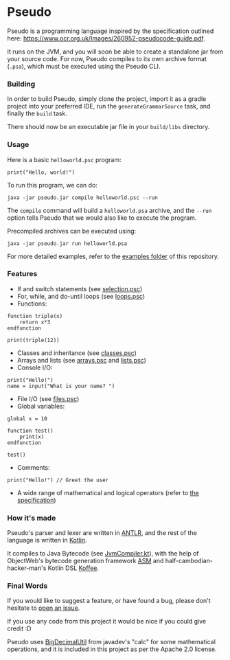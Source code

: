 # Pseudo

Pseudo is a programming language inspired by the specification outlined here: https://www.ocr.org.uk/Images/260952-pseudocode-guide.pdf.

It runs on the JVM, and you will soon be able to create a standalone jar from your source code. For now, Pseudo compiles to its own archive format (`.psa`), which must be executed using the Pseudo CLI.

### Building
In order to build Pseudo, simply clone the project, import it as a gradle project into your preferred IDE, run the `generateGrammarSource` task, and finally the `build` task.

There should now be an executable jar file in your `build/libs` directory.
### Usage
Here is a basic `helloworld.psc` program:
```
print("Hello, world!")
```
To run this program, we can do:

```
java -jar pseudo.jar compile helloworld.psc --run
```

The `compile` command will build a `helloworld.psa` archive, and the `--run` option tells Pseudo that we would also like to execute the program.

Precompiled archives can be executed using:
```
java -jar pseudo.jar run helloworld.psa
```

For more detailed examples, refer to the [examples folder](https://github.com/LlamaLad7/pseudo-kt/tree/master/examples) of this repository.

### Features
* If and switch statements (see [selection.psc](https://github.com/LlamaLad7/pseudo-kt/blob/master/examples/selection.psc))
* For, while, and do-until loops (see [loops.psc](https://github.com/LlamaLad7/pseudo-kt/blob/master/examples/loops.psc))
* Functions:
```
function triple(x)
    return x*3
endfunction

print(triple(12))
```
* Classes and inheritance (see [classes.psc](https://github.com/LlamaLad7/pseudo-kt/blob/master/examples/classes.psc))
* Arrays and lists (see [arrays.psc](https://github.com/LlamaLad7/pseudo-kt/blob/master/examples/arrays.psc) and [lists.psc](https://github.com/LlamaLad7/pseudo-kt/blob/master/examples/lists.psc))
* Console I/O:
```
print("Hello!")
name = input("What is your name? ")
```
* File I/O (see [files.psc](https://github.com/LlamaLad7/pseudo-kt/blob/master/examples/files.psc))
* Global variables:
```
global x = 10

function test()
    print(x)
endfunction

test()
```
* Comments:
```
print("Hello!") // Greet the user
```
* A wide range of mathematical and logical operators (refer to [the specification](https://www.ocr.org.uk/Images/260952-pseudocode-guide.pdf))

### How it's made
Pseudo's parser and lexer are written in [ANTLR](https://www.antlr.org/), and the rest of the language is written in [Kotlin](https://kotlinlang.org/).

It compiles to Java Bytecode (see [JvmCompiler.kt](https://github.com/LlamaLad7/pseudo-kt/blob/master/src/main/kotlin/com/llamalad7/pseudo/compilation/JvmCompiler.kt)), with the help of ObjectWeb's bytecode generation framework [ASM](https://asm.ow2.io/) and half-cambodian-hacker-man's Kotlin DSL [Koffee](https://github.com/half-cambodian-hacker-man/Koffee).

### Final Words
If you would like to suggest a feature, or have found a bug, please don't hesitate to [open an issue](https://github.com/LlamaLad7/pseudo-kt/issues/new/choose).

If you use any code from this project it would be nice if you could give credit :D

Pseudo uses [BigDecimalUtil](https://github.com/javadev/calc/blob/master/src/main/java/com/github/calc/BigDecimalUtil.java) from javadev's "calc" for some mathematical operations, and it is included in this project as per the Apache 2.0 license.
